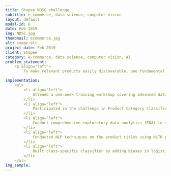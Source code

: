```yaml
---
title: Shopee NDSC challenge
subtitle: e-commerce, data science, computer vision
layout: default
modal-id: 6
date: Feb 2019
img: NDSC.jpg
thumbnail: ecommerce.jpg
alt: image-alt
project-date: Feb 2019
client: Shopee
category: e-commerce, data science, computer vision, AI
problem_statement: 
    <p align="left"> 
        To make relevant products easily discoverable, one fundamental challenge is to accurately extract relevant information from large volume of products. The theme of the National Data Science Challenge 2019 is Product Information Extraction in the Wild - a challenge to extract insightful knowledge from large volumes of textual and visual data using Machine Learning Analytics. The challenge required to determine the category of a product given its image and title. Performance was be evaluated based on the accuracy of the classification results.</p>

implementation: 
    <ul>
        <li align="left">
            Attened a one-week training workshop covering advanced data science topics such as Pytorch and Keras in image classification and deep learning models.
        </li> 
        <li align="left">
            Participated in the challenge in Product Category Classification in a team of 4, aiming to build an image classifier to classify e-commerce products.
        </li>
        <li align="left">
            Conduct comprehensive exploratory data analytics (EDA) to explore the data feature space and insights with over 60,000 data records.
        </li> 
        <li align="left">
            Conducted NLP techniques on the product titles using NLTK packages to weight the words by TF-IDF and word2vec and thereby extracted relevant predictor of products' categories.
        </li> 
        <li align="left">
            Built class-specific classifier by adding biases in logistic regression to guide the classifier to tune weights on specific categories to improved the prediction accuracy.
        </li>
    </ul>
img_sample:
---
```

